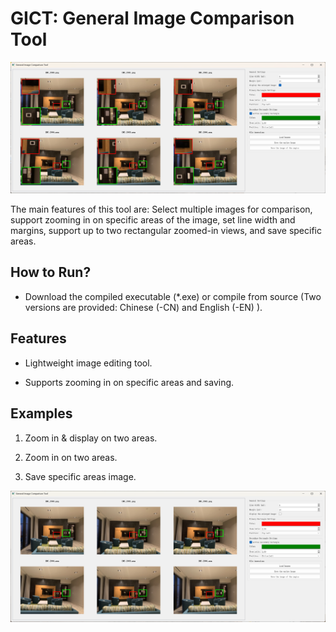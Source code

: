 # GICT: General Image Comparison Tool
<div align="center">
<img width="800" alt="image" src="images/result1.png">
</div>

The main features of this tool are: Select multiple images for comparison, support zooming in on specific areas of the image, set line width and margins, support up to two rectangular zoomed-in views, and save specific areas.

## How to Run?
- Download the compiled executable (*.exe) or compile from source (Two versions are provided: Chinese (-CN) and English  (-EN) ).



## Features

* Lightweight image editing tool.

* Supports zooming in on specific areas and saving.

  

## Examples

1. Zoom in & display on two areas.

2. Zoom in on two areas.

3. Save specific areas image.

<div align="center">
<img width="800" alt="image" src="images/result2.png">
</div>
